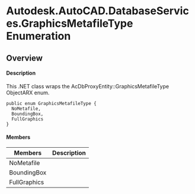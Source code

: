 # Autodesk.AutoCAD.DatabaseServices.GraphicsMetafileType Enumeration

## Overview

#### Description
This .NET class wraps the AcDbProxyEntity::GraphicsMetafileType ObjectARX enum.
```text
public enum GraphicsMetafileType {
  NoMetafile,
  BoundingBox,
  FullGraphics
}
```

#### Members

| Members | Description |
| --- | --- |
| NoMetafile |
| BoundingBox |
| FullGraphics |